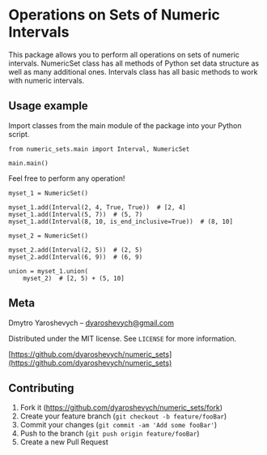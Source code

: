 # Operations on Sets of Numeric Intervals

This package allows you to perform all operations on sets of numeric intervals. NumericSet class has all methods of Python set data structure as well as many additional ones. Intervals class has all basic methods to work with numeric intervals.

## Usage example

Import classes from the main module of the package into your Python script.

```python3
from numeric_sets.main import Interval, NumericSet

main.main()
```

Feel free to perform any operation!

```python3
myset_1 = NumericSet()

myset_1.add(Interval(2, 4, True, True))  # [2, 4]
myset_1.add(Interval(5, 7))  # (5, 7)
myset_1.add(Interval(8, 10, is_end_inclusive=True))  # (8, 10]

myset_2 = NumericSet()

myset_2.add(Interval(2, 5))  # (2, 5)
myset_2.add(Interval(6, 9))  # (6, 9)

union = myset_1.union(
    myset_2)  # [2, 5) + (5, 10]
```

## Meta

Dmytro Yaroshevych – dyaroshevych@gmail.com

Distributed under the MIT license. See `LICENSE` for more information.

[https://github.com/dyaroshevych/numeric_sets](https://github.com/dyaroshevych/numeric_sets)

## Contributing

1. Fork it (<https://github.com/dyaroshevych/numeric_sets/fork>)
2. Create your feature branch (`git checkout -b feature/fooBar`)
3. Commit your changes (`git commit -am 'Add some fooBar'`)
4. Push to the branch (`git push origin feature/fooBar`)
5. Create a new Pull Request
